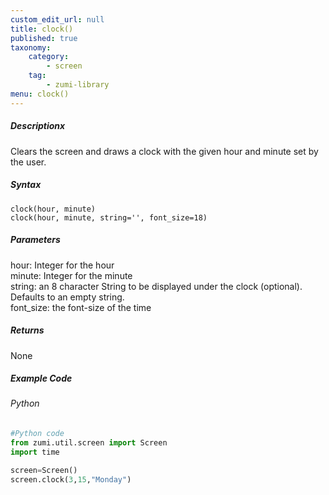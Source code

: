 ```yaml
---
custom_edit_url: null
title: clock()
published: true
taxonomy:
    category:
        - screen
    tag:
        - zumi-library
menu: clock()
---
```


##### Descriptionx
Clears the screen and draws a clock with the given hour and minute set by the user.

##### Syntax
```clock(hour, minute)```<br />
```clock(hour, minute, string='', font_size=18)```<br />

##### Parameters
hour: Integer for the hour<br />
minute: Integer for the minute<br />
string: an 8 character String to be displayed under the clock (optional). Defaults to an empty string.<br />
font_size: the font-size of the time

##### Returns
None

##### Example Code
###### Python
```python
#Python code
from zumi.util.screen import Screen
import time

screen=Screen()
screen.clock(3,15,"Monday")
```